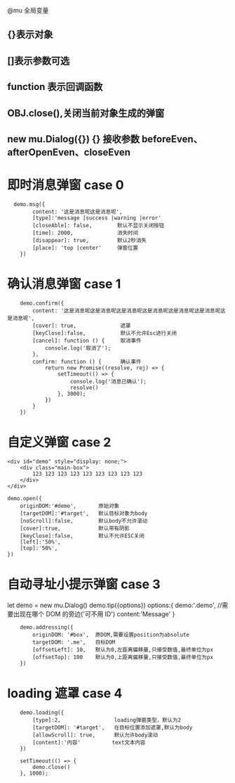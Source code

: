 @mu 全局变量

## {}表示对象

## []表示参数可选

## function 表示回调函数

## OBJ.close(),关闭当前对象生成的弹窗

## new mu.Dialog({}) {} 接收参数 beforeEven、afterOpenEven、closeEven

# 即时消息弹窗 case 0

```
  demo.msg({
        content: '这是消息呢这是消息呢',
        [type]:'message |success |warning |error'
        [closeAble]: false,        默认不显示关闭按钮
        [time]: 2000,              消失时间
        [disappear]: true,         默认2秒消失
        [place]: 'top |center'     弹窗位置
    })
```

# 确认消息弹窗 case 1

```
    demo.confirm({
        content: '这是消息呢这是消息呢这是消息呢这是消息呢这是消息呢这是消息呢这是消息呢',
        [cover]: true,              遮罩
        [keyClose]:false,           默认不允许Esc进行关闭
        [cancel]: function () {     取消事件
            console.log('取消了');
        },
        confirm: function () {      确认事件
            return new Promise((resolve, rej) => {
                setTimeout(() => {
                    console.log('消息已确认');
                    resolve()
                }, 3000);
            })
        }
    })
```

# 自定义弹窗 case 2

```
<div id="demo" style="display: none;">
    <div class="main-box">
        123 123 123 123 123 123 123 123 123
    </div>
</div>
```

```
demo.open({
    originDOM:'#demo',       原始对象
    [targetDOM]:'#target',   默认目标对象为body
    [noScroll]:false,        默认body不允许滚动
    [cover]:true,            默认带有阴影
    [keyClose]:false,        默认不允许ESC关闭
    [left]:'50%',
    [top]:'50%',
})

```

# 自动寻址小提示弹窗 case 3

let demo = new mu.Dialog()
demo.tip({options})
options:{
demo:'.demo', //需要出现在哪个 DOM 的旁边('可不用 ID')
content:'Message'
}

```
    demo.addressing({
        originDOM: '#box',  原DOM,需要设置position为absolute
        targetDOM: '.me',   目标DOM
        [offsetLeft]: 10,   默认为0,左距离偏移量,只接受数值,最终单位为px
        [offsetTop]: 100    默认为0,上距离偏移量,只接受数值,最终单位为px
    })
```

# loading 遮罩 case 4

```
    demo.loading({
        [type]:2,                 loading弹窗类型，默认为2
        [targetDOM]: '#target',   在目标位置添加遮罩,默认为body
        [allowScroll]: true,      默认允许body滚动
        [content]:'内容'          text文本内容
    })

    setTimeout(() => {
        demo.close()
    }, 1000);
```
